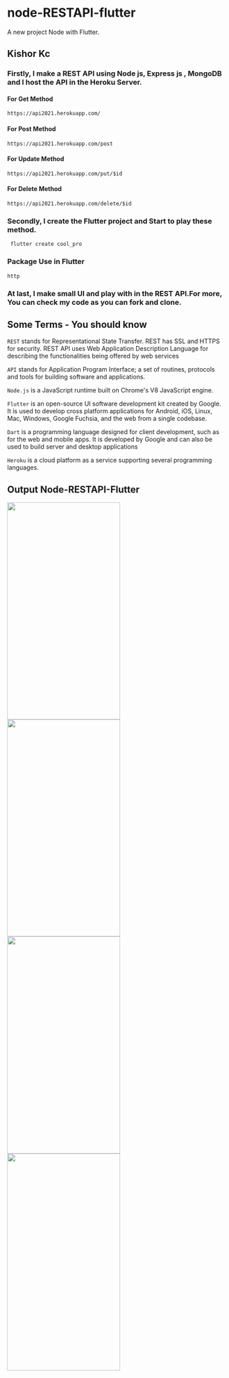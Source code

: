 # node-RESTAPI-flutter

A new project Node with Flutter.

## Kishor Kc

### Firstly, I make a REST API using Node js, Express js , MongoDB and I host the API in the Heroku Server.

#### For Get Method
    https://api2021.herokuapp.com/

#### For Post Method
    https://api2021.herokuapp.com/post

#### For Update Method
    https://api2021.herokuapp.com/put/$id

#### For Delete Method
    https://api2021.herokuapp.com/delete/$id
    
### Secondly, I create the Flutter project and Start to play these method.
     flutter create cool_pro

### Package Use in Flutter
    http

### At last, I make small UI and play with in the REST API.For more, You can check my code as you can fork and clone.

## Some Terms - You should know

```REST``` stands for Representational State Transfer. REST has SSL and HTTPS for security. REST API uses Web Application Description Language for describing the functionalities being offered by web services

```API``` stands for Application Program Interface; a set of routines, protocols and tools for building software and applications.

```Node.js``` is a JavaScript runtime built on Chrome's V8 JavaScript engine.

```Flutter``` is an open-source UI software development kit created by Google. It is used to develop cross platform applications for Android, iOS, Linux, Mac, Windows, Google Fuchsia, and the web from a single codebase. 

```Dart``` is a programming language designed for client development, such as for the web and mobile apps. It is developed by Google and can also be used to build server and desktop applications

```Heroku``` is a cloud platform as a service supporting several programming languages. 

## Output Node-RESTAPI-Flutter

<p float="left">
<img src="https://user-images.githubusercontent.com/73419211/124449150-e0bf3580-dda2-11eb-9777-208f476f6307.jpg" height="500" width="260">
<img src="https://user-images.githubusercontent.com/73419211/124449153-e157cc00-dda2-11eb-9738-01f7abbeae14.jpg" height="500" width="260">
<img src="https://user-images.githubusercontent.com/73419211/124449158-e1f06280-dda2-11eb-90e8-43f089be8706.jpg" height="500" width="260">
<img src="https://user-images.githubusercontent.com/73419211/124449139-def57200-dda2-11eb-983a-0e5f1471d5d8.jpg" height="500" width="260"> 
</p>

